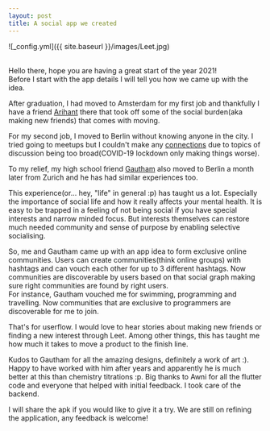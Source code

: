 ```yaml
---
layout: post
title: A social app we created
---
```


![_config.yml]({{ site.baseurl }}/images/Leet.jpg)

<br>
Hello there, hope you are having a great start of the year 2021!<br>
Before I start with the app details I will tell you how we came up with the idea.

After graduation, I had moved to Amsterdam for my first job and thankfully I have a friend <a href="https://www.instagram.com/arihantgupta0/">Arihant</a>  there that took off some of the social burden(aka making new friends) that comes with moving.

For my second job, I moved to Berlin without knowing anyone in the city.
I tried going to meetups but I couldn't make any <a href="https://www.youtube.com/watch?v=iJUM11goXAU">connections</a> due to topics of discussion being too broad(COVID-19 lockdown only making things worse).

To my relief, my high school friend <a href="https://www.instagram.com/one.gautham/">Gautham</a> also moved to Berlin a month later from Zurich and he has had similar experiences too.

This experience(or... hey, "life" in general :p) has taught us a lot. Especially the importance of social life and how it really affects your mental health. It is easy to be trapped in a feeling of not being social if you have special interests and narrow minded focus. But interests themselves can restore much needed community and sense of purpose by enabling selective socialising.

So, me and Gautham came up with an app idea to form exclusive online communities. Users can create communities(think online groups) with hashtags and can vouch each other for up to 3 different hashtags. Now communities are discoverable by users based on that social graph making sure right communities are found by right users.<br>
For instance, Gautham vouched me for swimming, programming and travelling. Now communities that are exclusive to programmers are discoverable for me to join.

That's for userflow. I would love to hear stories about making new friends or finding a new interest through Leet. Among other things, this has taught me how much it takes to move a product to the finish line.<br>

Kudos to Gautham for all the amazing designs, definitely a work of art :). Happy to have worked with him after years and apparently he is much better at this than chemistry titrations :p. Big thanks to Awni for all the flutter code and everyone that helped with initial feedback. I took care of the backend.

I will share the apk if you would like to give it a try. We are still on refining the application, any feedback is welcome!

